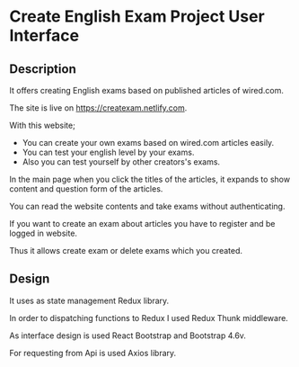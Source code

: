 # Create English Exam Project User Interface

## Description

It offers creating English exams based on published articles of wired.com.

The site is live on https://createxam.netlify.com.

With this website;

  - You can create your own exams based on wired.com articles easily.
  - You can test your english level by your exams.
  - Also you can test yourself by other creators's exams.

In the main page when you click the titles of the articles, it expands to show content and question form of the articles. 

You can read the website contents and take exams without authenticating. 

If you want to create an exam about articles you have to register and be logged in website. 

Thus it allows create exam or delete exams which you created.

## Design

It uses as state management Redux library. 

In order to dispatching functions to Redux I used Redux Thunk middleware.

As interface design is used React Bootstrap and Bootstrap 4.6v.

For requesting from Api is used Axios library.







